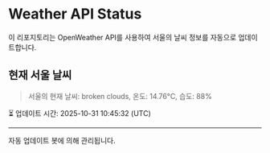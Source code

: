 
# Weather API Status

이 리포지토리는 OpenWeather API를 사용하여 서울의 날씨 정보를 자동으로 업데이트합니다.

## 현재 서울 날씨
> 서울의 현재 날씨: broken clouds, 온도: 14.76°C, 습도: 88%

⏳ 업데이트 시간: 2025-10-31 10:45:32 (UTC)

---
자동 업데이트 봇에 의해 관리됩니다.
